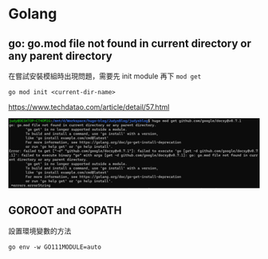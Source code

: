 # Golang


## go: go.mod file not found in current directory or any parent directory

在嘗試安裝模組時出現問題，需要先 init module 再下 `mod get`

```
go mod init <current-dir-name>
```

https://www.techdatao.com/article/detail/57.html

![image-20231001224624854](img/Golang/image-20231001224624854.png)

## GOROOT and GOPATH

設置環境變數的方法
```
go env -w GO111MODULE=auto
```
